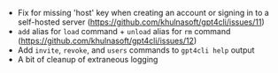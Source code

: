 - Fix for missing 'host' key when creating an account or signing in to a self-hosted server (https://github.com/khulnasoft/gpt4cli/issues/11)
- `add` alias for `load` command + `unload` alias for `rm` command (https://github.com/khulnasoft/gpt4cli/issues/12)
- Add `invite`, `revoke`, and `users` commands to `gpt4cli help` output
- A bit of cleanup of extraneous logging


